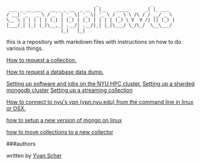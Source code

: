 ```
                                 _                   _        
 ___ _ __ ___   __ _ _ __  _ __ | |__   _____      _| |_ ___  
/ __| '_ ` _ \ / _` | '_ \| '_ \| '_ \ / _ \ \ /\ / / __/ _ \ 
\__ \ | | | | | (_| | |_) | |_) | | | | (_) \ V  V /| || (_) |
|___/_| |_| |_|\__,_| .__/| .__/|_| |_|\___/ \_/\_/  \__\___/ 
                    |_|   |_|                                 
```
this is a repository with markdown files with instructions on how to do various things. 

<a href="https://github.com/SMAPPNYU/smapp_how_to/blob/master/howto_request_a_collection.md">How to request a collection.</a>

<a href="https://github.com/SMAPPNYU/smapp_how_to/blob/master/howto_request_a_database_data_dump.md">How to request a database data dump.</a>

<a href="https://github.com/SMAPPNYU/smapphowto/blob/master/howto_setup_cluster_software.md">
Setting up software and jobs on the NYU HPC cluster.</a>

<a href="https://github.com/SMAPPNYU/smapphowto/blob/master/howto_setup_sharded_mongodb.md">
Setting up a sharded mongodb cluster</a>

<a href="https://github.com/SMAPPNYU/smapphowto/blob/master/howto_setup_streaming_twitter_collections.md">
Setting up a streaming collection</a>

<a href="https://github.com/SMAPPNYU/smapphowto/blob/master/howto_connect_to_nyuvpn.md">How to connect to nyu's vpn (vpn.nyu.edu) from the command line in linux or OSX.</a>

<a href="https://github.com/SMAPPNYU/smapphowto/blob/master/howto_setup_a_new_mongo_version_on_linux.md">how to setup a new version of mongo on linux
</a>

[how to move collections to a new collector](https://github.com/SMAPPNYU/smapphowto/blob/master/howto_move_collections_to_new_collector.md)

###authors

written by <a href="https://github.com/yvan">Yvan Scher</a>
